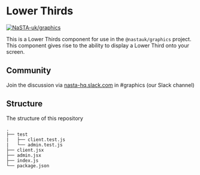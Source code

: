# Lower Thirds

[![NaSTA-uk/graphics](https://img.shields.io/badge/slack-@NaSTAhq/graphics-yellow.svg?logo=slack)](https://nasta-hq.slack.com/messages/CHGJDNE02)

This is a Lower Thirds component for use in the `@nastauk/graphics` project.
This component gives rise to the ability to display a Lower Third onto your screen.

## Community

Join the discussion via [nasta-hq.slack.com](http://nasta-hq.slack.com) in #graphics (our Slack channel)

## Structure

The structure of this repository

```
.
├── test
|   ├── client.test.js
|   └── admin.test.js
├── client.jsx
├── admin.jsx
├── index.js
└── package.json
```
